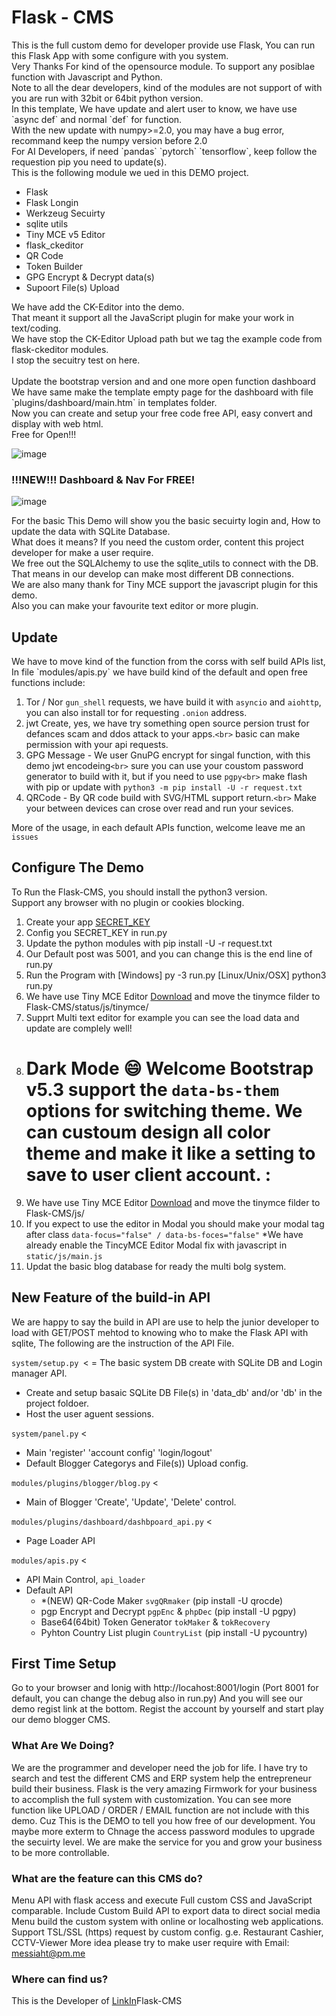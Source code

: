 # Flask - CMS

<p>This is the full custom demo for developer provide use Flask, You can run this Flask App with some configure with you system.<br>
Very Thanks For kind of the opensource module. To support any posiblae function with Javascript and Python.<br>
Note to all the dear developers, kind of the modules are not support of with you are run with 32bit or 64bit python version.<br>
In this template, We have update and alert user to know, we have use `async def` and normal `def` for function.<br>
With the new update with numpy>=2.0, you may have a bug error, recommand keep the numpy version before 2.0<br>
For AI Developers, if need `pandas` `pytorch` `tensorflow`, keep follow the requestion pip you need to update(s).<br>
This is the following module we ued in this DEMO project.</p>

* Flask
* Flask Longin
* Werkzeug Secuirty
* sqlite utils
* Tiny MCE v5 Editor
* flask_ckeditor
* QR Code
* Token Builder
* GPG Encrypt & Decrypt data(s)
* Supoort File(s) Upload

<p>
We have add the CK-Editor into the demo.<br>
That meant it support all the JavaScript plugin for make your work in text/coding.<br>
We have stop the CK-Editor Upload path but we tag the example code from flask-ckeditor modules.<br>
I stop the secuitry test on here.<br>
<br>
Update the bootstrap version and and one more open function dashboard<br>
We have same make the template empty page for the dashboard with file `plugins/dashboard/main.htm` in templates folder.<br>
Now you can create and setup your free code free API, easy convert and display with web html.<br>
Free for Open!!!</p>


![image](https://user-images.githubusercontent.com/1324252/217410498-87566f7c-4194-48b1-ae58-e1c332a90212.png)

### !!!NEW!!! Dashboard & Nav For FREE!

![image](https://github.com/constantinedev/Flask-CMS/assets/1324252/51ad0f56-07df-4959-903f-6cb096c95df6)

<p>For the basic This Demo will show you the basic secuirty login and, How to update the data with SQLite Database.<br>
What does it means? If you need the custom order, content this project developer for make a user require.<br>
We free out the SQLAlchemy to use the sqlite_utils to connect with the DB.<br>
That means in our develop can make most different DB connections.<br>
We are also many thank for Tiny MCE support the javascript plugin for this demo.<br>
Also you can make your favourite text editor or more plugin.</p>

## Update

<p>We have to move kind of the function from the corss with self build APIs list,<br>
In file `modules/apis.py` we have build kind of the default and open free functions include:<p>

1. Tor / Nor `gun_shell` requests, we have build it with `asyncio` and `aiohttp`, you can also install tor for requesting `.onion` address.
2. jwt Create, yes, we have try something open source persion trust for defances scam and ddos attack to your apps.`<br>`
   basic can make permission with your api requests.
3. GPG Message - We user GnuPG encrypt for singal function, with this demo jwt encodeing`<br>`
   sure you can use your coustom password generator to build with it, but if you need to use `pgpy<br>`
   make flash with pip or update with `python3 -m pip install -U -r request.txt`
4. QRCode - By QR code build with SVG/HTML support return.`<br>`
   Make your between devices can crose over read and run your sevices.

More of the usage, in each default APIs function, welcome leave me an `issues`

## Configure The Demo

<p>To Run the Flask-CMS, you should install the python3 version.<br>
Support any browser with no plugin or cookies blocking.

1. Create your app [SECRET_KEY ](https://flask.palletsprojects.com/en/2.2.x/config/#SECRET_KEYhttps://)
2. Config you SECRET_KEY in run.py
3. Update the python modules with pip install -U -r request.txt
4. Our Default post was 5001, and you can change this is the end line of run.py
5. Run the Program with
   [Windows]
   py -3 run.py
   [Linux/Unix/OSX]
   python3 run.py
6. We have use Tiny MCE Editor [Download](https://download.tiny.cloud/tinymce/community/tinymce_5.10.7_dev.zip?_ga=2.5061043.1812686262.1672891546-692894055.1672891546) and move the tinymce filder to Flask-CMS/status/js/tinymce/
7. Supprt Multi text editor for example you can see the load data and update are complely well!
8. Dark Mode 😄 Welcome Bootstrap v5.3 support the `data-bs-them` options for switching theme. We can custoum design all color theme and make it like a setting to save to user client account. :
   ================================================================================================================================================================================
9. We have use Tiny MCE Editor [Download](https://download.tiny.cloud/tinymce/community/tinymce_5.10.7_dev.zip?_ga=2.5061043.1812686262.1672891546-692894055.1672891546) and move the tinymce filder to Flask-CMS/js/
10. If you expect to use the editor in Modal you should make your modal tag after class `data-focus="false" / data-bs-foces="false"`
    *We have already enable the TincyMCE Editor Modal fix with javascript in `static/js/main.js`
11. Updat the basic blog database for ready the multi bolg system.

## New Feature of the build-in API

We are happy to say the build in API are use to help the junior developer to load with GET/POST mehtod to knowing who to make the Flask API with sqlite, The following are the instruction of the API File.

`system/setup.py `<
= The basic system DB create with SQLite DB and Login manager API.

* Create and setup basaic SQLite DB File(s) in 'data_db' and/or 'db' in the project foldoer.
* Host the user aguent sessions.

`system/panel.py` <

* Main 'register' 'account config' 'login/logout'
* Default Blogger Categorys and File(s)) Upload config.

`modules/plugins/blogger/blog.py` <

* Main of Blogger 'Create', 'Update', 'Delete' control.

`modules/plugins/dashboard/dashbpoard_api.py` <

* Page Loader API

`modules/apis.py` <

* API Main Control, `api_loader`
* Default API
  * *(NEW) QR-Code Maker `svgQRmaker` (pip install -U qrocde)
  * pgp Encrypt and Decrypt `pgpEnc` & `phpDec` (pip install -U pgpy)
  * Base64(64bit) Token Generator `tokMaker` & `tokRecovery`
  * Pyhton Country List plugin `CountryList` (pip install -U pycountry)

## First Time Setup

Go to your browser and lonig with http://locahost:8001/login (Port 8001 for default, you can change the debug also in run.py)
And you will see our demo regist link at the bottom.
Regist the account by yourself and start play our demo blogger CMS.

### What Are We Doing?

We are the programmer and developer need the job for life.
I have try to search and test the different CMS and ERP system help the entrepreneur build their business.
Flask is the very amazing Firmwork for your business to accomplish the full system with customization.
You can see more function like UPLOAD / ORDER / EMAIL function are not include with this demo.
Cuz This is the DEMO to tell you how free of our development. You maybe more exterm to Chnage the access password modules to upgrade the secuirty level.
We are make the service for you and grow your business to be more controllable.

### What are the feature can this CMS do?

Menu API with flask access and execute
Full custom CSS and JavaScript comparable.
Include Custom Build API to export data to direct social media
Menu build the custom system with online or localhosting web applications.
Support TSL/SSL (https) request by custom config.
g.e. Restaurant Cashier, CCTV-Viewer
More idea please try to make user require with Email: messiaht@pm.me

### Where can find us?

This is the Developer of [LinkIn](https://www.linkedin.com/in/freeman-constantine-654341236/https://)Flask-CMS
